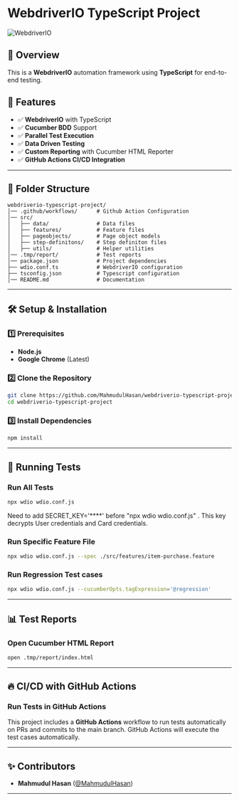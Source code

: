 # WebdriverIO TypeScript Project

![WebdriverIO](https://webdriver.io/img/webdriverio.png)

## 📌 Overview
This is a **WebdriverIO** automation framework using **TypeScript** for end-to-end testing.

## 🚀 Features
- ✅ **WebdriverIO** with TypeScript
- ✅ **Cucumber BDD** Support
- ✅ **Parallel Test Execution**
- ✅ **Data Driven Testing**
- ✅ **Custom Reporting** with Cucumber HTML Reporter
- ✅ **GitHub Actions CI/CD Integration**

---

## 📂 Folder Structure
```
webdriverio-typescript-project/
│── .github/workflows/      # Github Action Configuration
│── src/
│   ├── data/               # Data files
│   ├── features/           # Feature files
│   ├── pageobjects/        # Page object models
│   ├── step-definitons/    # Step definiton files
│   ├── utils/              # Helper utilities
│── .tmp/report/            # Test reports
│── package.json            # Project dependencies
├── wdio.conf.ts            # WebdriverIO configuration
├── tsconfig.json           # Typescript configuration
│── README.md               # Documentation

```

---

## 🛠️ Setup & Installation
### **1️⃣ Prerequisites**
- **Node.js**
- **Google Chrome** (Latest)

### **2️⃣ Clone the Repository**
```sh
git clone https://github.com/MahmudulHasan/webdriverio-typescript-project.git
cd webdriverio-typescript-project
```

### **3️⃣ Install Dependencies**
```sh
npm install
```

---

## 🚀 Running Tests
### **Run All Tests**
```sh
npx wdio wdio.conf.js
```
Need to add SECRET_KEY='****' before "npx wdio wdio.conf.js" . This key decrypts User credentials and Card credentials.

### **Run Specific Feature File**
```sh
npx wdio wdio.conf.js --spec ./src/features/item-purchase.feature
```

### **Run Regression Test cases**
```sh
npx wdio wdio.conf.js --cucumberOpts.tagExpression='@regression'
```

---

## 📊 Test Reports
### **Open Cucumber HTML Report**
```sh
open .tmp/report/index.html
```
---

## 🔥 CI/CD with GitHub Actions
### **Run Tests in GitHub Actions**
This project includes a **GitHub Actions** workflow to run tests automatically on PRs and commits to the main branch.
GitHub Actions will execute the test cases automatically.

---

## ✨ Contributors
- **Mahmudul Hasan** ([@MahmudulHasan](https://github.com/MahmudulHasan))

---
